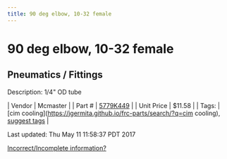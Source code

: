 ```yaml
---
title: 90 deg elbow, 10-32 female
---
```


# 90 deg elbow, 10-32 female
## Pneumatics / Fittings
Description: 	1/4" OD tube 

| Vendor | Mcmaster | 
| Part # | [5779K449](https://www.mcmaster.com/#5779K449) | 
| Unit Price | $11.58 | 
| Tags: | [cim cooling](https://jgermita.github.io/frc-parts/search/?q=cim cooling), [suggest tags](https://docs.google.com/forms/d/e/1FAIpQLSeWyY8v3RgOty-MyWmh9U0iivNYN_molChYyS-0U-o-kOAv_g/viewform) | 

Last updated: Thu May 11 11:58:37 PDT 2017

 [Incorrect/Incomplete information?](https://docs.google.com/forms/d/e/1FAIpQLSeWyY8v3RgOty-MyWmh9U0iivNYN_molChYyS-0U-o-kOAv_g/viewform)